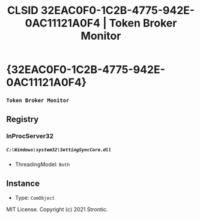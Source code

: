 ﻿---
title: "CLSID 32EAC0F0-1C2B-4775-942E-0AC11121A0F4 | Token Broker Monitor"
excerpt: What is COM-Object CLSID 32EAC0F0-1C2B-4775-942E-0AC11121A0F4?
---

# {32EAC0F0-1C2B-4775-942E-0AC11121A0F4}

### `Token Broker Monitor`

## Registry


### InProcServer32

##### `C:\Windows\system32\SettingSyncCore.dll`
* ThreadingModel: `Both`

## Instance

* Type: `ComObject`

MIT License. Copyright (c) 2021 Strontic.


